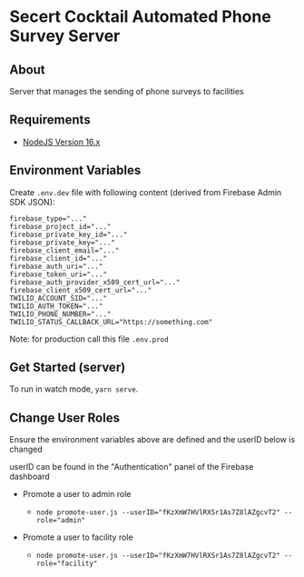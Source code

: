 # Secert Cocktail Automated Phone Survey Server

## About

Server that manages the sending of phone surveys to facilities

## Requirements

- [NodeJS Version 16.x](https://nodejs.org/en/download/)

## Environment Variables
Create `.env.dev` file with following content (derived from Firebase Admin SDK JSON):

```shell
firebase_type="..."
firebase_project_id="..."
firebase_private_key_id="..."
firebase_private_key="..."
firebase_client_email="..."
firebase_client_id="..."
firebase_auth_uri="..."
firebase_token_uri="..."
firebase_auth_provider_x509_cert_url="..."
firebase_client_x509_cert_url="..."
TWILIO_ACCOUNT_SID="..."
TWILIO_AUTH_TOKEN="..."
TWILIO_PHONE_NUMBER="..."
TWILIO_STATUS_CALLBACK_URL="https://something.com"
```

Note: for production call this file `.env.prod`

## Get Started (server)

To run in watch mode, `yarn serve`.

## Change User Roles

Ensure the environment variables above are defined and the userID below is changed

userID can be found in the "Authentication" panel of the Firebase dashboard

- Promote a user to admin role
    - `node promote-user.js --userID="fKzXmW7HVlRXSr1As7Z8lAZgcvT2" --role="admin"`

- Promote a user to facility role
    - `node promote-user.js --userID="fKzXmW7HVlRXSr1As7Z8lAZgcvT2" --role="facility"`
